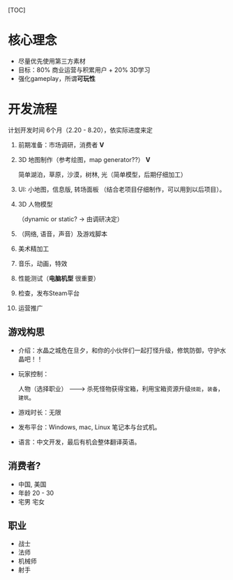 [TOC]











# 核心理念

+ 尽量优先使用第三方素材
+ 目标：80% 商业运营与积累用户 + 20% 3D学习
+ 强化gameplay，所谓**可玩性**



# 开发流程

计划开发时间 6个月（2.20 - 8.20），依实际进度来定



1. 前期准备：市场调研，消费者                   																										**V**

2. 3D 地图制作（参考绘图，map generator??）                                                                                                **V**

   简单湖泊，草原，沙漠，树林, 光（简单模型，后期仔细加工）

3. UI: 小地图，信息版,  转场面板 （结合老项目仔细制作，可以用到以后项目）。

4. 3D 人物模型

   （dynamic or static? -> 由调研决定）

5. （网络, 语音，声音）及游戏脚本

6. 美术精加工

7. 音乐，动画，特效

8. 性能测试（**电脑机型**  很重要）

9. 检查，发布Steam平台

10. 运营推广



## 游戏构思

+ 介绍：水晶之城危在旦夕，和你的小伙伴们一起打怪升级，修筑防御，守护水晶吧！！

+ 玩家控制：

  人物（选择职业）  ---> 杀死怪物获得宝箱，利用宝箱资源升级`技能`，`装备`，`建筑`。

+ 游戏时长：无限

+ 发布平台：Windows, mac,  Linux 笔记本与台式机。

+ 语言：中文开发，最后有机会整体翻译英语。



## 消费者?

+ 中国, 美国
+ 年龄 20 - 30
+ 宅男 宅女



## 职业

+ 战士
+ 法师
+ 机械师
+ 射手

